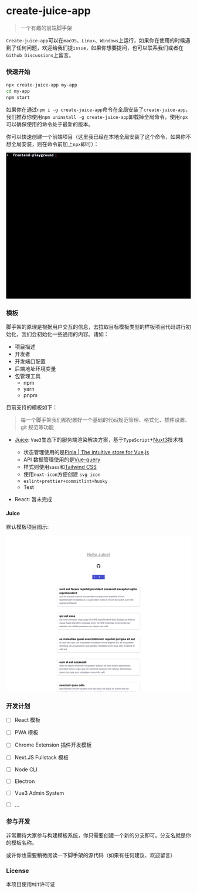 # create-juice-app

> 一个有趣的前端脚手架

`Create-juice-app`可以在`macOS`、`Linux`、`Windows`上运行，如果你在使用的时候遇到了任何问题，欢迎给我们提`issue`，如果你想要提问，也可以联系我们或者在`Github Discussions`上留言。

### 快速开始

```bash
npx create-juice-app my-app
cd my-app
npm start
```

如果你在通过`npm i -g create-juice-app`命令在全局安装了`create-juice-app`，我们推荐你使用`npm uninstall -g create-juice-app`卸载掉全局命令，使用`npx`可以确保使用的命令处于最新的版本。

你可以快速创建一个前端项目（这里我已经在本地全局安装了这个命令，如果你不想全局安装，则在命令前加上`npx`即可）：

![](./img/1.gif)

### 模板

脚手架的原理是根据用户交互的信息，去拉取目标模板类型的样板项目代码进行初始化，我们会初始化一些通用的内容。诸如：

- 项目描述
- 开发者
- 开发端口配置
- 后端地址环境变量
- 包管理工具
  - npm
  - yarn
  - pnpm

目前支持的模板如下：

> 每一个脚手架我们都配置好一个基础的代码规范管理、格式化、插件设置、git 规范等功能

- [Juice](https://github.com/Developer27149/create-juice-app/blob/juice/README.md): `Vue3`生态下的服务端渲染解决方案，基于`TypeScript`+[Nuxt3](https://nuxt.com/)技术栈

  - 状态管理使用的是[Pinia | The intuitive store for Vue.js](https://pinia.vuejs.org/)
  - API 数据管理使用的是[Vue-query](https://tanstack.com/query/v4/docs/vue/overview)
  - 样式则使用`sass`和[Tailwind CSS](https://tailwindcss.com/)
  - 使用`nuxt-icon`方便创建 `svg icon`
  - `eslint+prettier+commitlint+husky`
  - Test

- React: 暂未完成

#### Juice

默认模板项目图示:

![](./img/juice.png)

### 开发计划

- [ ] React 模板
- [ ] PWA 模板
- [ ] Chrome Extension 插件开发模板
- [ ] Next.JS Fullstack 模板
- [ ] Node CLI
- [ ] Electron
- [ ] Vue3 Admin System
- [ ] ...



### 参与开发

非常期待大家参与构建模板系统，你只需要创建一个新的分支即可。分支名就是你的模板名称。

或许你也需要稍微阅读一下脚手架的源代码（如果有任何建议、欢迎留言）

### License

本项目使用`MIT`许可证
